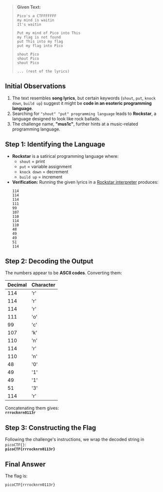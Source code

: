 



> **Given Text:**  
> ```
> Pico's a CTFFFFFFF  
> my mind is waitin  
> It's waitin  
>  
> Put my mind of Pico into This  
> my flag is not found  
> put This into my flag  
> put my flag into Pico  
>  
> shout Pico  
> shout Pico  
> shout Pico  
>  
> ... (rest of the lyrics)  
> ```

## **Initial Observations**  
1. The text resembles **song lyrics**, but certain keywords (`shout`, `put`, `knock down`, `build up`) suggest it might be **code in an esoteric programming language**.  
2. Searching for `"shout" "put" programming language` leads to **Rockstar**, a language designed to look like rock ballads.  
3. The challenge name, **"mus1c"**, further hints at a music-related programming language.  

## **Step 1: Identifying the Language**  
- **Rockstar** is a satirical programming language where:  
  - `shout` = print  
  - `put` = variable assignment  
  - `knock down` = decrement  
  - `build up` = increment  
- **Verification:** Running the given lyrics in a [Rockstar interpreter](https://codewithrockstar.com/online) produces:  
  ```
  114
  114
  114
  111
  99
  107
  110
  114
  110
  48
  49
  49
  51
  114
  ```

## **Step 2: Decoding the Output**  
The numbers appear to be **ASCII codes**. Converting them:  

| Decimal | Character |
|---------|-----------|
| 114     | 'r'       |
| 114     | 'r'       |
| 114     | 'r'       |
| 111     | 'o'       |
| 99      | 'c'       |
| 107     | 'k'       |
| 110     | 'n'       |
| 114     | 'r'       |
| 110     | 'n'       |
| 48      | '0'       |
| 49      | '1'       |
| 49      | '1'       |
| 51      | '3'       |
| 114     | 'r'       |

Concatenating them gives:  
**`rrrocknrn0113r`**  

## **Step 3: Constructing the Flag**  
Following the challenge's instructions, we wrap the decoded string in `picoCTF{}`:  
**`picoCTF{rrrocknrn0113r}`**  

## **Final Answer**  
The flag is:  
```
picoCTF{rrrocknrn0113r}
```  
